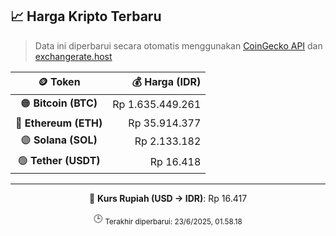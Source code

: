 

<!-- HARGA_KRIPTO -->
## 📈 Harga Kripto Terbaru

> Data ini diperbarui secara otomatis menggunakan [CoinGecko API](https://www.coingecko.com/) dan [exchangerate.host](https://exchangerate.host/)

<div align="center">

| 🪙 Token | 💰 Harga (IDR) |
|:------:|---------------:|
| 🟠 **Bitcoin (BTC)**   | Rp 1.635.449.261 |
| 🔵 **Ethereum (ETH)**  | Rp 35.914.377 |
| 🟣 **Solana (SOL)**    | Rp 2.133.182 |
| 🟢 **Tether (USDT)**   | Rp 16.418 |

---

💱 **Kurs Rupiah (USD → IDR)**: Rp 16.417

🕒 <sub>Terakhir diperbarui: 23/6/2025, 01.58.18</sub>

</div>
<!-- /HARGA_KRIPTO -->
